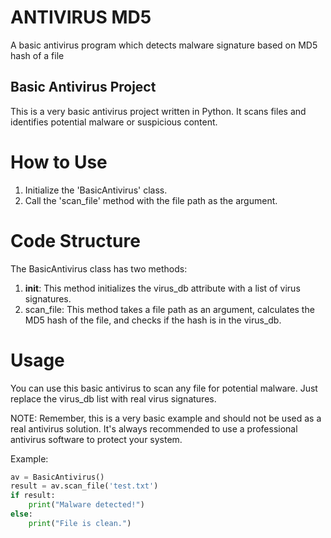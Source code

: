 # ANTIVIRUS MD5
A basic antivirus program which detects malware signature based on MD5 hash of a file

## Basic Antivirus Project

This is a very basic antivirus project written in Python. It scans files and identifies potential malware or suspicious content.

# How to Use

1. Initialize the 'BasicAntivirus' class.
2. Call the 'scan_file' method with the file path as the argument.

# Code Structure

The BasicAntivirus class has two methods:

1) __init__: This method initializes the virus_db attribute with a list of virus signatures.
2) scan_file: This method takes a file path as an argument, calculates the MD5 hash of the file, and checks if the hash is in the virus_db.

# Usage

You can use this basic antivirus to scan any file for potential malware. Just replace the virus_db list with real virus signatures.

NOTE: Remember, this is a very basic example and should not be used as a real antivirus solution. It's always recommended to use a professional antivirus software to protect your system.


Example:

```python
av = BasicAntivirus()
result = av.scan_file('test.txt')
if result:
    print("Malware detected!")
else:
    print("File is clean.")

